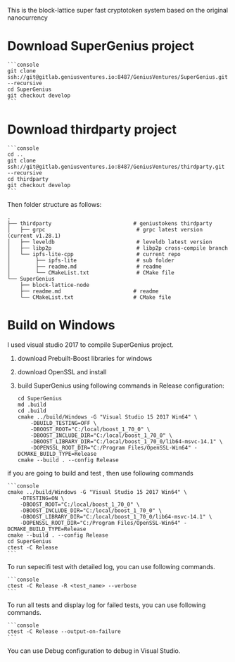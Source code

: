 This is the block-lattice super fast cryptotoken system based on the original nanocurrency

# Download SuperGenius project
   
    ```console
    git clone ssh://git@gitlab.geniusventures.io:8487/GeniusVentures/SuperGenius.git --recursive 
    cd SuperGenius
    git checkout develop
    ```
    
# Download thirdparty project

    ```console
    cd ..
    git clone ssh://git@gitlab.geniusventures.io:8487/GeniusVentures/thirdparty.git --recursive 
    cd thirdparty
    git checkout develop
    ```

Then folder structure as follows:

    .
    ├── thirdparty                          # geniustokens thirdparty
    │   ├── grpc                             # grpc latest version (current v1.28.1)
    │   ├── leveldb                          # leveldb latest version
    │   ├── libp2p                           # libp2p cross-compile branch
    │   └── ipfs-lite-cpp                    # current repo
    │        ├── ipfs-lite                   # sub folder
    │        ├── readme.md                   # readme
    │        └── CMakeList.txt               # CMake file
    └── SuperGenius   
        ├── block-lattice-node
        ├── readme.md                       # readme
        └── CMakeList.txt                   # CMake file    
 
# Build on Windows
I used visual studio 2017 to compile SuperGenius project.
1. download Prebuilt-Boost libraries for windows
2. download OpenSSL and install
3. build SuperGenius using following commands in Release configuration:
    
    ```console
    cd SuperGenius 
    md .build 
    cd .build 
    cmake ../build/Windows -G "Visual Studio 15 2017 Win64" \
        -DBUILD_TESTING=OFF \
        -DBOOST_ROOT="C:/local/boost_1_70_0" \
        -DBOOST_INCLUDE_DIR="C:/local/boost_1_70_0" \
        -DBOOST_LIBRARY_DIR="C:/local/boost_1_70_0/lib64-msvc-14.1" \
        -DOPENSSL_ROOT_DIR="C:/Program Files/OpenSSL-Win64" -DCMAKE_BUILD_TYPE=Release
    cmake --build . --config Release
    ```

if you are going to build and test , then use following commands

    ```console
    cmake ../build/Windows -G "Visual Studio 15 2017 Win64" \
        -DTESTING=ON \
        -DBOOST_ROOT="C:/local/boost_1_70_0" \
        -DBOOST_INCLUDE_DIR="C:/local/boost_1_70_0" \
        -DBOOST_LIBRARY_DIR="C:/local/boost_1_70_0/lib64-msvc-14.1" \
        -DOPENSSL_ROOT_DIR="C:/Program Files/OpenSSL-Win64" -DCMAKE_BUILD_TYPE=Release
    cmake --build . --config Release
    cd SuperGenius
    ctest -C Release
    ```

To run sepecifi test with detailed log, you can use following commands.

    ```console
    ctest -C Release -R <test_name> --verbose
    ```

To run all tests and display log for failed tests, you can use following commands.

    ```console
    ctest -C Release --output-on-failure
    ```

You can use Debug configuration to debug in Visual Studio.
